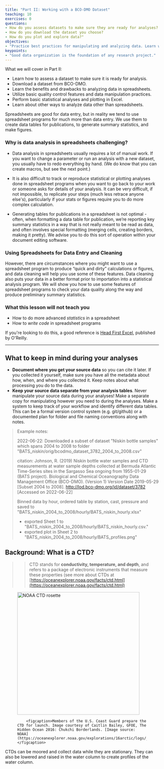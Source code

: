 ```yaml
---
title: "Part II: Working with a BCO-DMO Dataset"
teaching: 10
exercises: 0
questions:
- How do you assess datasets to make sure they are ready for analyses?
- How do you download the dataset you choose?
- How do you plot and explore data?"
objectives:
- "Practice best practices for manipulating and analyzing data. Learn what to look for in metadata to make sure a dataset is ready for analysis."
keypoints:
- "Good data organization is the foundation of any research project."
---
```


What we will cover in Part II:
- Learn how to assess a dataset to make sure it is ready for analysis.
- Download a dataset from BCO-DMO.
- Learn the benefits and drawbacks to analyzing data in spreadsheets.
- Utilize basic quality control features and data manipulation practices.
- Perform basic statistical analyses and plotting in Excel.
- Learn about other ways to analyze data other than spreadsheets.

Spreadsheets are good for data entry, but in reality we tend to
use spreadsheet programs for much more than data entry. We use them
to create data tables for publications, to generate summary
statistics, and make figures.

### Why is data analysis in spreadsheets challenging?

- Data analysis in spreadsheets usually requires a lot of manual
  work. If you want to change a parameter or run an analysis with a
  new dataset, you usually have to redo everything by hand. (We do
  know that you can create macros, but see the next point.)

- It is also difficult to track or reproduce statistical or plotting
  analyses done in spreadsheet programs when you want to go back to
  your work or someone asks for details of your analysis. It can be very difficult, if not impossible, to 
replicate your steps (much less retrace anyone else's), particularly if your 
stats or figures require you to do more complex calculation.

- Generating tables for publications in a spreadsheet is not
optimal - often, when formatting a data table for publication, we’re
reporting key summary statistics in a way that is not really meant to
be read as data, and often involves special formatting
(merging cells, creating borders, making it pretty). We advise you to
do this sort of operation within your document editing software.

### Using Spreadsheets for Data Entry and Cleaning

However, there are circumstances where you might want to use a spreadsheet 
program to produce “quick and dirty” calculations or figures, and data 
cleaning will help you use some of these features. Data cleaning also
puts your data in a better format prior to importation into a 
statistical analysis program. We will show you how to use some features of 
spreadsheet programs to check your data quality along the way and produce 
preliminary summary statistics.

### What this lesson will not teach you

- How to do more advanced *statistics* in a spreadsheet
- How to *write code* in spreadsheet programs

If you're looking to do this, a good reference is
[Head First Excel](https://www.amazon.com/Head-First-Excel-learners-spreadsheets/dp/0596807694/), published by O'Reilly.

---

## What to keep in mind during your analyses

- **Document where you get your source data** so you can cite it later.  If you collected it yourself, make sure you have all the metadata about how, when, and where you collected it. Keep notes about what processing you do to the data. 
- **Keep your source data separate from your analysis tables**. Never manipulate your source data during your analyses! Make a separate copy for manipulating however you need to during the analyses. Make a system to keep track of your workflow and identify different data tables.  This can be a formal version control system (e.g. git/github) or a documented plan for folder and file naming conventions along with notes.

> Example notes:
> 
> 2022-06-22: 
> Downloaded a subset of dataset "Niskin bottle samples" which spans 2004 to 2008 to folder "BATS_niskin/orig/bcodmo_dataset_3782_2004_to_2008.csv"
> 
> citation:
> Johnson, R. (2019) Niskin bottle water samples and CTD measurements at water sample depths collected at Bermuda Atlantic Time-Series sites in the Sargasso Sea ongoing from 1955-01-29 (BATS project). Biological and Chemical Oceanography Data Management Office (BCO-DMO). (Version 1) Version Date 2019-05-29 [Subset 2004 to 2008]. http://lod.bco-dmo.org/id/dataset/3782 [Accessed on 2022-06-22]
>
> Binned data by hour, ordered table by station, cast, pressure and saved to "BATS_niskin_2004_to_2008/hourly/BATS_niskin_hourly.xlsx" 
> * exported Sheet 1 to "BATS_niskin_2004_to_2008/hourly/BATS_niskin_hourly.csv." 
> * exported plot in Sheet 2 to "BATS_niskin_2004_to_2008/hourly/BATS_profiles.png"

## Background: What is a CTD?

>> CTD stands for **conductivity, temperature, and depth**, and refers to a package of electronic instruments that measure these properties (see more about CTDs at  [https://oceanexplorer.noaa.gov/facts/ctd.html](https://oceanexplorer.noaa.gov/facts/ctd.html)


<figure>
        <img src="https://oceanexplorer.noaa.gov/explorations/16arctic/logs/july24/media/coastguardctd_hires.jpg" alt="NOAA CTD rosette" width="400px"/>
          
        <figcaption>Members of the U.S. Coast Guard prepare the CTD for launch. Image courtesy of Caitlin Bailey, GFOE, The Hidden Ocean 2016: Chukchi Borderlands. [Image source: NOAA](https://oceanexplorer.noaa.gov/explorations/16arctic/logs/july24/july24.html)</figcaption>
</figure>

CTDs can be moored and collect data while they are stationary. They can also be lowered and raised in the water column to create profiles of the water column.
